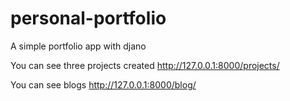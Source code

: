 # personal-portfolio
A simple portfolio app with djano

You can see three projects created
http://127.0.0.1:8000/projects/

You can see blogs
http://127.0.0.1:8000/blog/
